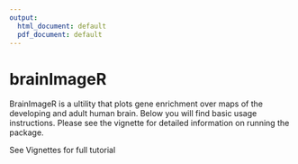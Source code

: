 ```yaml
---
output:
  html_document: default
  pdf_document: default
---
```


# brainImageR
BrainImageR is a ultility that plots gene enrichment over maps of the developing and adult human brain. Below you will find basic usage instructions. Please see the vignette for detailed information on running the package.


See Vignettes for full tutorial
